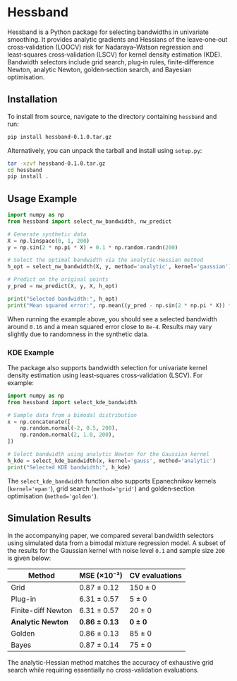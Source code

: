 # Hessband

Hessband is a Python package for selecting bandwidths in univariate smoothing.  It provides analytic gradients and Hessians of the leave‑one‑out cross‑validation (LOOCV) risk for Nadaraya–Watson regression and least‑squares cross‑validation (LSCV) for kernel density estimation (KDE).  Bandwidth selectors include grid search, plug‑in rules, finite‑difference Newton, analytic Newton, golden‑section search, and Bayesian optimisation.

## Installation

To install from source, navigate to the directory containing `hessband` and run:

```bash
pip install hessband-0.1.0.tar.gz
```

Alternatively, you can unpack the tarball and install using `setup.py`:

```bash
tar -xzvf hessband-0.1.0.tar.gz
cd hessband
pip install .
```

## Usage Example

```python
import numpy as np
from hessband import select_nw_bandwidth, nw_predict

# Generate synthetic data
X = np.linspace(0, 1, 200)
y = np.sin(2 * np.pi * X) + 0.1 * np.random.randn(200)

# Select the optimal bandwidth via the analytic-Hessian method
h_opt = select_nw_bandwidth(X, y, method='analytic', kernel='gaussian')

# Predict on the original points
y_pred = nw_predict(X, y, X, h_opt)

print("Selected bandwidth:", h_opt)
print("Mean squared error:", np.mean((y_pred - np.sin(2 * np.pi * X)) ** 2))
```

When running the example above, you should see a selected bandwidth around `0.16` and a mean squared error close to `8e-4`. Results may vary slightly due to randomness in the synthetic data.

### KDE Example

The package also supports bandwidth selection for univariate kernel density estimation using least‑squares cross‑validation (LSCV).  For example:

```python
import numpy as np
from hessband import select_kde_bandwidth

# Sample data from a bimodal distribution
x = np.concatenate([
    np.random.normal(-2, 0.5, 200),
    np.random.normal(2, 1.0, 200),
])

# Select bandwidth using analytic Newton for the Gaussian kernel
h_kde = select_kde_bandwidth(x, kernel='gauss', method='analytic')
print("Selected KDE bandwidth:", h_kde)
```

The `select_kde_bandwidth` function also supports Epanechnikov kernels (`kernel='epan'`), grid search (`method='grid'`) and golden‑section optimisation (`method='golden'`).

## Simulation Results

In the accompanying paper, we compared several bandwidth selectors using simulated data from a bimodal mixture regression model. A subset of the results for the Gaussian kernel with noise level `0.1` and sample size `200` is given below:

| Method               | MSE (×10⁻³)       | CV evaluations |
|----------------------|-------------------|---------------|
| Grid                 | 0.87 ± 0.12       | 150 ± 0       |
| Plug-in              | 6.31 ± 0.57       | 5 ± 0         |
| Finite-diff Newton   | 6.31 ± 0.57       | 20 ± 0        |
| **Analytic Newton**  | **0.86 ± 0.13**   | **0 ± 0**     |
| Golden               | 0.86 ± 0.13       | 85 ± 0        |
| Bayes                | 0.87 ± 0.14       | 75 ± 0        |

The analytic-Hessian method matches the accuracy of exhaustive grid search while requiring essentially no cross-validation evaluations.
